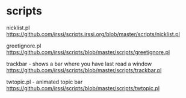 # scripts

nicklist.pl
https://github.com/irssi/scripts.irssi.org/blob/master/scripts/nicklist.pl

greetignore.pl
https://github.com/irssi/scripts/blob/master/scripts/greetignore.pl

trackbar - shows a bar where you have last read a window
https://github.com/irssi/scripts/blob/master/scripts/trackbar.pl

twtopic.pl - animated topic bar
https://github.com/irssi/scripts/blob/master/scripts/twtopic.pl
